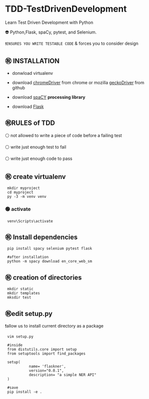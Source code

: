 # TDD-TestDrivenDevelopment
Learn Test Driven Development with Python

👽  Python,Flask, spaCy, pytest, and Selenium.

`❗ENSURES YOU WRITE TESTABLE CODE` & forces you to consider design

## ㊗️ INSTALLATION
- donwload virtualenv

- download [chromeDriver](https://chromedriver.chromium.org/) from chrome or mozilla [geckoDriver](https://github.com/mozilla/geckodriver) from github

- download [spaCY](https://spacy.io/) **processing library**

- download [Flask](https://flask.palletsprojects.com/en/2.2.x/installation/)

## ㊗️RULES of TDD
⚪ not allowed to write a piece of code before a failing test 

⚪ write just enough test to fail 

⚪ write just enough code to pass 
## ㊗️ create virtualenv
     mkdir myproject
     cd myproject
     py -3 -m venv venv
### 🟢 activate
     venv\Scripts\activate
## ㊗️ Install dependencies
     pip install spacy selenium pytest flask
     
     #after installation
     python -m spacy download en_core_web_sm
## ㊗️ creation of directories
     mkdir static 
     mkdir templates
     mksdir test
## ㊗️edit setup.py
❗allow us to install current directory as a package
 
     vim setup.py
     
     #inside
     from distutils.core import setup
     from setuptools import find_packages
     
     setup(
               name= 'flaskner',
               version="0.0.1",
               description= "a simple NER API"
     )
     
     #save
     pip install -e . 
